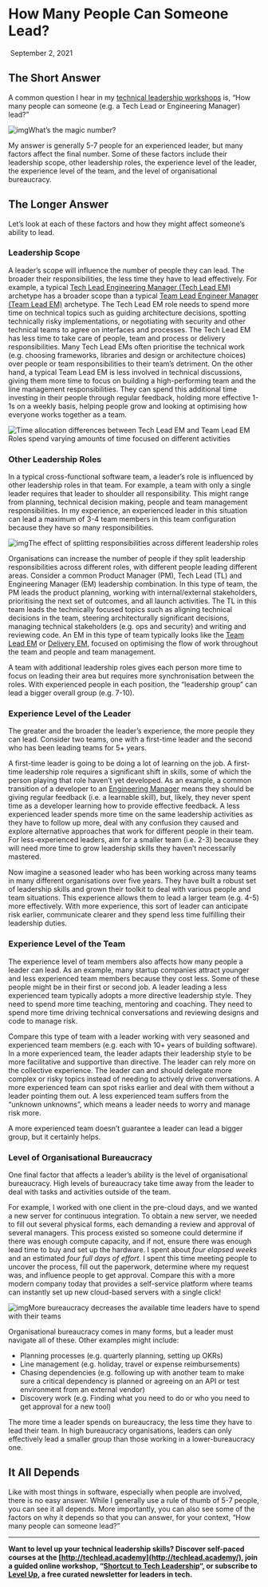 # How Many People Can Someone Lead?

​	September 2, 2021               

## The Short Answer

A common question I hear in my [technical leadership workshops](https://www.patkua.com/shortcut-to-tech-leadership/) is, “How many people can someone (e.g. a Tech Lead or Engineering Manager) lead?” 

![img](https://www.patkua.com/wp-content/uploads/2021/08/HowManyPeople-1024x512.png)What’s the magic number?

My answer is generally 5-7 people for an experienced leader, but many factors affect the final number. Some of these factors include their  leadership scope, other leadership roles, the experience level of the  leader, the experience level of the team, and the level of  organisational bureaucracy. 

## The Longer Answer

Let’s look at each of these factors and how they might affect someone’s ability to lead.

### Leadership Scope

A leader’s scope will influence the number of people they can lead.  The broader their responsibilities, the less time they have to lead  effectively. For example, a typical [Tech Lead Engineering Manager (Tech Lead EM)](https://www.patkua.com/blog/5-engineering-manager-archetypes/#Archetype_1_The_Tech_Lead_EM) archetype has a broader scope than a typical [Team Lead Engineer Manager (Team Lead EM)](https://www.patkua.com/blog/5-engineering-manager-archetypes/#Archetype_2_The_Team_Lead_EM) archetype. The Tech Lead EM role needs to spend more time on technical  topics such as guiding architecture decisions, spotting technically  risky implementations, or negotiating with security and other technical  teams to agree on interfaces and processes. The Tech Lead EM has less  time to take care of people, team and process or delivery  responsibilities. Many Tech Lead EMs often prioritise the technical work (e.g. choosing frameworks, libraries and design or architecture  choices) over people or team responsibilities to their team’s detriment. On the other hand, a typical Team Lead EM is less involved in technical discussions, giving them more time to focus on building a  high-performing team and the line management responsibilities. They can  spend this additional time investing in their people through regular  feedback, holding more effective 1-1s on a weekly basis, helping people  grow and looking at optimising how everyone works together as a team.

![Time allocation differences between Tech Lead EM and Team Lead EM](https://www.patkua.com/wp-content/uploads/2021/08/TechLeadVsTeamLeadTimeAllocation-1024x512.png)Roles spend varying amounts of time focused on different activities

### Other Leadership Roles

In a typical cross-functional software team, a leader’s role is  influenced by other leadership roles in that team. For example, a team  with only a single leader requires that leader to shoulder all  responsibility. This might range from planning, technical decision  making, people and team management responsibilities. In my experience,  an experienced leader in this situation can lead a maximum of 3-4 team  members in this team configuration because they have so many  responsibilities.

![img](https://www.patkua.com/wp-content/uploads/2021/08/SingleVsSplitRoles-1024x512.png)The effect of splitting responsibilities across different leadership roles

Organisations can increase the number of people if they split  leadership responsibilities across different roles, with different  people leading different areas. Consider a common Product Manager (PM),  Tech Lead (TL) and Engineering Manager (EM) leadership combination. In  this type of team, the PM leads the product planning, working with  internal/external stakeholders, prioritising the next set of outcomes,  and all launch activities. The TL in this team leads the technically  focused topics such as aligning technical decisions in the team,  steering architecturally significant decisions, managing technical  stakeholders (e.g. ops and security) and writing and reviewing code. An  EM in this type of team typically looks like the [Team Lead EM](https://www.patkua.com/blog/5-engineering-manager-archetypes/#Archetype_2_The_Team_Lead_EM) or [Delivery EM](https://www.patkua.com/blog/5-engineering-manager-archetypes/#Archetype_3_The_Delivery_EM), focused on optimising the flow of work throughout the team and people and team management.

A team with additional leadership roles gives each person more time  to focus on leading their area but requires more synchronisation between the roles. With experienced people in each position, the “leadership  group” can lead a bigger overall group (e.g. 7-10).

### Experience Level of the Leader

The greater and the broader the leader’s experience, the more people  they can lead. Consider two teams, one with a first-time leader and the  second who has been leading teams for 5+ years.

A first-time leader is going to be doing a lot of learning on the  job. A first-time leadership role requires a significant shift in  skills, some of which the person playing that role haven’t yet  developed. As an example, a common transition of a developer to an [Engineering Manager](https://www.patkua.com/blog/5-engineering-manager-archetypes) means they should be giving regular feedback (i.e. a learnable skill),  but, likely, they never spent time as a developer learning how to  provide effective feedback. A less experienced leader spends more time  on the same leadership activities as they have to follow up more, deal  with any confusion they caused and explore alternative approaches that  work for different people in their team. For less-experienced leaders,  aim for a smaller team (i.e. 2-3) because they will need more time to  grow leadership skills they haven’t necessarily mastered.

Now imagine a seasoned leader who has been working across many teams  in many different organisations over five years. They have built a  robust set of leadership skills and grown their toolkit to deal with  various people and team situations. This experience allows them to lead a larger team (e.g. 4-5) more effectively. With more experience, this  sort of leader can anticipate risk earlier, communicate clearer and they spend less time fulfilling their leadership duties.

### Experience Level of the Team

The experience level of team members also affects how many people a  leader can lead. As an example, many startup companies attract younger  and less experienced team members because they cost less. Some of these  people might be in their first or second job. A leader leading a less  experienced team typically adopts a more directive leadership style.  They need to spend more time teaching, mentoring and coaching. They need to spend more time driving technical conversations and reviewing  designs and code to manage risk.

Compare this type of team with a leader working with very seasoned  and experienced team members (e.g. each with 10+ years of building  software). In a more experienced team, the leader adapts their  leadership style to be more facilitative and supportive than directive.  The leader can rely more on the collective experience. The leader can  and should delegate more complex or risky topics instead of needing to  actively drive conversations. A more experienced team can spot risks  earlier and deal with them without a leader pointing them out. A less  experienced team suffers from the “unknown unknowns”, which means a  leader needs to worry and manage risk more.

A more experienced team doesn’t guarantee a leader can lead a bigger group, but it certainly helps.

### **Level of Organisational Bureaucracy**

One final factor that affects a leader’s ability is the level of  organisational bureaucracy. High levels of bureaucracy take time away  from the leader to deal with tasks and activities outside of the team.

For example, I worked with one client in the pre-cloud days, and we  wanted a new server for continuous integration. To obtain a new server,  we needed to fill out several physical forms, each demanding a review  and approval of several managers. This process existed so someone could  determine if there was enough compute capacity, and if not, ensure there was enough lead time to buy and set up the hardware. I spent about *four elapsed weeks* and an estimated *four full days of effort*. I spent this time meeting people to uncover the process, fill out the  paperwork, determine where my request was, and influence people to get  approval. Compare this with a more modern company today that provides a  self-service platform where teams can instantly set up new cloud-based  servers with a single click!

![img](https://www.patkua.com/wp-content/uploads/2021/08/TimeOnBureaucracy-1024x512.png)More bureaucracy decreases the available time leaders have to spend with their teams

Organisational bureaucracy comes in many forms, but a leader must navigate all of these. Other examples might include:

- Planning processes (e.g. quarterly planning, setting up OKRs)
- Line management (e.g. holiday, travel or expense reimbursements)
- Chasing dependencies (e.g. following up with another team to make sure a  critical dependency is planned or agreeing on an API or test environment from an external vendor)
- Discovery work (e.g. Finding what you need to do or who you need to get approval for a new tool)

The more time a leader spends on bureaucracy, the less time they have to lead their team. In high bureaucracy organisations, leaders can only effectively lead a smaller group than those working in a  lower-bureaucracy one.

## It All Depends

Like with most things in software, especially when people are  involved, there is no easy answer. While I generally use a rule of thumb of 5-7 people, you can see it all depends. More importantly, you can  also see some of the factors on why it depends so that you can answer,  for your context, “How many people can someone lead?”

------

**Want to level up your technical leadership skills? Discover self-paced courses at the [http://techlead.academy](http://techlead.academy/), join a guided online workshop, “[Shortcut to Tech Leadership](https://www.patkua.com/shortcut-to-tech-leadership/)“, or subscribe to [Level Up](http://levelup.patkua.com/), a free curated newsletter for leaders in tech.**
